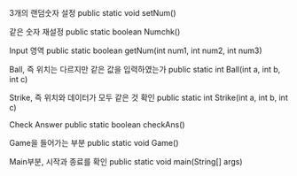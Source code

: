 3개의 랜덤숫자 설정
public static void setNum()

같은 숫자 재설정
public static boolean Numchk()

Input 영역
public static boolean getNum(int num1, int num2, int num3)

Ball, 즉 위치는 다르지만 같은 값을 입력하였는가
public static int Ball(int a, int b, int c)

Strike, 즉 위치와 데이터가 모두 같은 것 확인
public static int Strike(int a, int b, int c)

Check Answer
public static boolean checkAns() 

Game을 들어가는 부분
public static void Game()

Main부분, 시작과 종료를 확인
public static void main(String[] args)